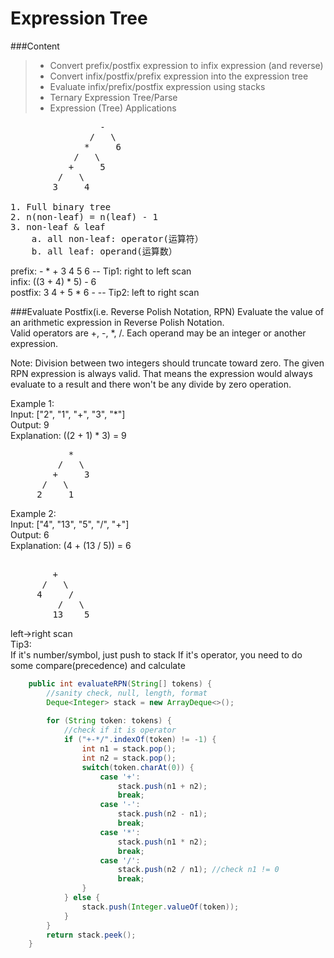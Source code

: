 # **Expression Tree**

###Content
>* Convert prefix/postfix expression to infix expression (and reverse)
>* Convert infix/postfix/prefix expression into the expression tree
>* Evaluate infix/prefix/postfix expression using stacks
>* Ternary Expression Tree/Parse
>* Expression (Tree) Applications
  
<pre>
                 -
               /   \
              *     6 
            /   \ 
           +     5
         /   \
        3     4

1. Full binary tree
2. n(non-leaf) = n(leaf) - 1
3. non-leaf & leaf
    a. all non-leaf: operator(运算符）
    b. all leaf: operand(运算数）
</pre>

prefix: - * + 3 4 5 6  -- Tip1: right to left scan  
infix: ((3 + 4) * 5) - 6  
postfix: 3 4 + 5 * 6 -  -- Tip2: left to right scan   


###Evaluate Postfix(i.e. Reverse Polish Notation, RPN)
Evaluate the value of an arithmetic expression in Reverse Polish Notation.  
Valid operators are +, -, *, /. Each operand may be an integer or another expression.

Note:
Division between two integers should truncate toward zero.
The given RPN expression is always valid. That means the expression would always evaluate to a result and there won't be any divide by zero operation.

Example 1:  
Input: ["2", "1", "+", "3", "*"]  
Output: 9  
Explanation: ((2 + 1) * 3) = 9
<pre>
           *
         /   \
        +     3
      /   \
     2     1 
</pre>

Example 2:  
Input: ["4", "13", "5", "/", "+"]  
Output: 6  
Explanation: (4 + (13 / 5)) = 6
<pre>        
        +
      /   \
     4     /
         /   \
        13    5 
</pre>

left->right scan  
Tip3:  
If it's number/symbol, just push to stack
If it's operator, you need to do some compare(precedence) and calculate

```java
    public int evaluateRPN(String[] tokens) {
        //sanity check, null, length, format
        Deque<Integer> stack = new ArrayDeque<>();
        
        for (String token: tokens) {
            //check if it is operator
            if ("+-*/".indexOf(token) != -1) {
                int n1 = stack.pop();
                int n2 = stack.pop();
                switch(token.charAt(0)) {
                    case '+':
                        stack.push(n1 + n2);
                        break;
                    case '-':
                        stack.push(n2 - n1);
                        break;
                    case '*':
                        stack.push(n1 * n2);
                        break;
                    case '/':
                        stack.push(n2 / n1); //check n1 != 0
                        break;
                }
            } else {
                stack.push(Integer.valueOf(token));
            }
        }
        return stack.peek();
    }
```
